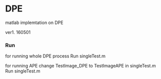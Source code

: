 # DPE

matlab implemtation on DPE

ver1. 160501

### Run

for running whole DPE process
Run singleTest.m

for running APE
change TestImage_DPE to TestImageAPE in singleTest.m
Run singleTest.m